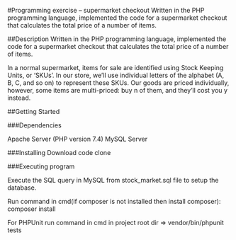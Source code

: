 #Programming exercise – supermarket checkout
Written in the PHP programming language, implemented the code for a supermarket checkout that calculates the total price of a number of items.

##Description
Written in the PHP programming language, implemented the code for a supermarket checkout that calculates the total price of a number of items. 

In a normal supermarket, items for sale are identified using Stock Keeping Units, or ‘SKUs’. In our store, we’ll use individual letters of the alphabet (A, B, C, and so on) to represent these SKUs. Our goods are priced individually, however, some items are 
multi-priced: buy n of them, and they’ll cost you y instead. 

##Getting Started

###Dependencies
 
 Apache Server (PHP version 7.4)
 MySQL Server
 
###Installing
 Download code clone
 
###Executing program 
 
 Execute the SQL query in MySQL from stock_market.sql file to setup the database. 
 
 Run command in cmd(if composer is not installed then install composer): composer install 
 
 For PHPUnit run command in cmd in project root dir => vendor/bin/phpunit tests
  
  
